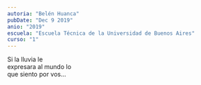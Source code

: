 ```yaml
---
autoria: "Belén Huanca"
pubDate: "Dec 9 2019"
anio: "2019"
escuela: "Escuela Técnica de la Universidad de Buenos Aires"
curso: "1"
---
```


Si la lluvia le\
expresara al mundo lo\
que siento por vos…
